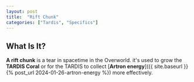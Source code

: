 ```yaml
---
layout: post
title:  "Rift Chunk"
categories: ["Tardis", "Specifics"]
---
```


## What Is It?
**A rift chunk** is a tear in spacetime in the Overworld. it's used to grow 
the **TARDIS Coral** or for the TARDIS to collect [**Artron energy**]({{ site.baseurl }}{% post_url 2024-01-26-artron-energy %}) more effectively.
